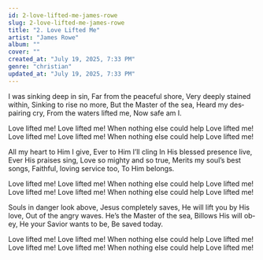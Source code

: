 ```yaml
---
id: 2-love-lifted-me-james-rowe
slug: 2-love-lifted-me-james-rowe
title: "2. Love Lifted Me"
artist: "James Rowe"
album: ""
cover: ""
created_at: "July 19, 2025, 7:33 PM"
genre: "christian"
updated_at: "July 19, 2025, 7:33 PM"
---
```


I was sink­ing deep in sin, Far from the peace­ful shore, Very deep­ly stained with­in, Sinking to rise no more, But the Mas­ter of the sea, Heard my des­pair­ing cry, From the wa­ters lift­ed me,
Now safe am I.

Love lift­ed me! Love lift­ed me! When no­thing else could help Love lift­ed me!
Love lift­ed me! Love lift­ed me! When no­thing else could help Love lift­ed me!

All my heart to Him I give, Ever to Him I’ll cling In His blessed pre­sence live,
Ever His prais­es sing, Love so migh­ty and so true, Merits my soul’s best songs, Faithful, lov­ing serv­ice too, To Him be­longs.

Love lift­ed me! Love lift­ed me! When no­thing else could help Love lift­ed me!
Love lift­ed me! Love lift­ed me! When no­thing else could help Love lift­ed me!

Souls in dan­ger look above, Jesus com­plete­ly saves, He will lift you by His love, Out of the an­gry waves. He’s the Mas­ter of the sea, Billows His will ob­ey,
He your Sav­ior wants to be, Be saved to­day.

Love lift­ed me! Love lift­ed me! When no­thing else could help Love lift­ed me!
Love lift­ed me! Love lift­ed me! When no­thing else could help Love lift­ed me!